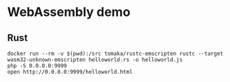 # WebAssembly demo

## Rust

```
docker run --rm -v $(pwd):/src tomaka/rustc-emscripten rustc --target wasm32-unknown-emscripten helloworld.rs -o helloworld.js
php -S 0.0.0.0:9999
open http://0.0.0.0:9999/helloworld.html
```

